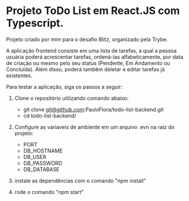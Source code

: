 # Projeto ToDo List em React.JS com Typescript. 

Projeto criado por mim para o desafio Blitz, organizado pela Trybe. 

A aplicação frontend consiste em uma lista de tarefas, a qual a pessoa usuária poderá acrescentar tarefas, ordená-las alfabeticamente, por data de criação ou mesmo pelo seu status (Pendente, Em Andamento ou Concluída). Além disso, poderá também deletar e editar tarefas já existentes. 

Para testar a aplicação, siga os passos a seguir: 
 1. Clone o repositório utilizando comando abaixo:
    - git clone git@github.com:PauloFlora/todo-list-backend.git
    - cd todo-list-backend/
 2. Configure as variaveis de ambiente em um arquivo .evn na raiz do projeto:
    - PORT
    - DB_HOSTNAME
    - DB_USER
    - DB_PASSWORD
    - DB_DATABASE
 
 3. instale as dependências com o comando "npm install"
 4. rode o comando "npm start"
